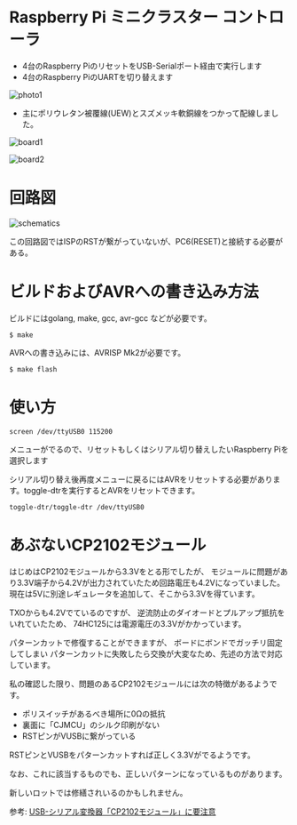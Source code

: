 # Raspberry Pi ミニクラスター コントローラ

* 4台のRaspberry PiのリセットをUSB-Serialポート経由で実行します
* 4台のRaspberry PiのUARTを切り替えます

![photo1](resources/photo1.jpg)

* 主にポリウレタン被覆線(UEW)とスズメッキ軟銅線をつかって配線しました。

![board1](resources/board1.jpg)

![board2](resources/board2.jpg)


# 回路図

![schematics](resources/schematics.png)

この回路図ではISPのRSTが繋がっていないが、PC6(RESET)と接続する必要がある。

# ビルドおよびAVRへの書き込み方法

ビルドにはgolang, make, gcc, avr-gcc などが必要です。

	$ make

AVRへの書き込みには、AVRISP Mk2が必要です。

	$ make flash

# 使い方

	screen /dev/ttyUSB0 115200

メニューがでるので、リセットもしくはシリアル切り替えしたいRaspberry Piを選択します

シリアル切り替え後再度メニューに戻るにはAVRをリセットする必要があります。toggle-dtrを実行するとAVRをリセットできます。

	toggle-dtr/toggle-dtr /dev/ttyUSB0

# あぶないCP2102モジュール

はじめはCP2102モジュールから3.3Vをとる形でしたが、
モジュールに問題があり3.3V端子から4.2Vが出力されていたため回路電圧も4.2Vになっていました。
現在は5Vに別途レギュレータを追加して、そこから3.3Vを得ています。

TXOからも4.2Vでているのですが、
逆流防止のダイオードとプルアップ抵抗をいれていたため、
74HC125には電源電圧の3.3Vがかかっています。

パターンカットで修復することができますが、
ボードにボンドでガッチリ固定してしまい
パターンカットに失敗したら交換が大変なため、先述の方法で対応しています。

私の確認した限り、問題のあるCP2102モジュールには次の特徴があるようです。

* ポリスイッチがあるべき場所に0Ωの抵抗
* 裏面に「CJMCU」のシルク印刷がない
* RSTピンがVUSBに繋がっている

RSTピンとVUSBをパターンカットすれば正しく3.3Vがでるようです。

なお、これに該当するものでも、正しいパターンになっているものがあります。

新しいロットでは修繕されいるのかもしれません。

参考: [USB-シリアル変換器「CP2102モジュール」に要注意](https://ehbtj.com/electronics/beware-of-cp2102-module/)

